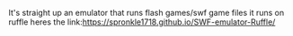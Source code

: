 It's straight up an emulator that runs flash games/swf game files it runs on ruffle heres the link:https://spronkle1718.github.io/SWF-emulator-Ruffle/
